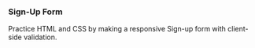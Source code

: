 ### Sign-Up Form

Practice HTML and CSS by making a responsive Sign-up form with client-side validation.
